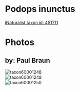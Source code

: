 
Podops inunctus
===============
  
[iNaturalist taxon id: 451711](https://www.inaturalist.org/taxa/451711)
# Photos

## by: Paul Braun
  
![taxon60001248](https://inaturalist-open-data.s3.amazonaws.com/photos/64709418/medium.jpg)  
![taxon60001249](https://inaturalist-open-data.s3.amazonaws.com/photos/64709430/medium.jpg)  
![taxon60001250](https://inaturalist-open-data.s3.amazonaws.com/photos/64709447/medium.jpg)